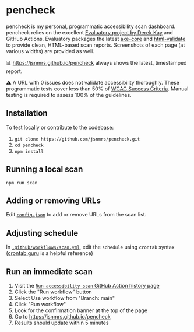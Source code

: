 # pencheck

pencheck is my personal, programmatic accessibility scan dashboard. pencheck relies on the excellent [Evaluatory project by Derek Kay](https://darekkay.com/evaluatory/) and GitHub Actions. Evaluatory packages the latest [axe-core](https://github.com/dequelabs/axe-core) and [html-validate](https://html-validate.org/) to provide clean, HTML-based scan reports. Screenshots of each page (at various widths) are provided as well.

:bar_chart: <https://jsnmrs.github.io/pencheck> always shows the latest, timestamped report.

:warning: A URL with 0 issues does not validate accessibility thoroughly. These programmatic tests cover less than 50% of [WCAG Success Criteria](https://www.w3.org/WAI/WCAG21/quickref/). Manual testing is required to assess 100% of the guidelines.

## Installation

To test locally or contribute to the codebase:

1. `git clone https://github.com/jsnmrs/pencheck.git`
2. `cd pencheck`
3. `npm install`

## Running a local scan

`npm run scan`

## Adding or removing URLs

Edit [`config.json`](https://github.com/jsnmrs/pencheck/blob/main/config.json) to add or remove URLs from the scan list.

## Adjusting schedule

In [`.github/workflows/scan.yml`](https://github.com/jsnmrs/pencheck/blob/main/.github/workflows/scan.yml), edit the `schedule` using `crontab` syntax ([crontab.guru](https://crontab.guru/) is a helpful reference)

## Run an immediate scan

1. Visit the [`Run accessibility scan` GitHub Action history page](https://github.com/jsnmrs/pencheck/actions/workflows/scan.yml)
2. Click the "Run workflow" button
3. Select Use workflow from "Branch: main"
4. Click "Run workflow"
5. Look for the confirmation banner at the top of the page
6. Go to <https://jsnmrs.github.io/pencheck>
7. Results should update within 5 minutes
